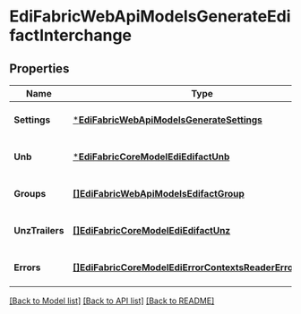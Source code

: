 # EdiFabricWebApiModelsGenerateEdifactInterchange

## Properties
Name | Type | Description | Notes
------------ | ------------- | ------------- | -------------
**Settings** | [***EdiFabricWebApiModelsGenerateSettings**](EdiFabric.Web.Api.Models.GenerateSettings.md) |  | [optional] [default to null]
**Unb** | [***EdiFabricCoreModelEdiEdifactUnb**](EdiFabric.Core.Model.Edi.Edifact.UNB.md) |  | [optional] [default to null]
**Groups** | [**[]EdiFabricWebApiModelsEdifactGroup**](EdiFabric.Web.Api.Models.EdifactGroup.md) |  | [optional] [default to null]
**UnzTrailers** | [**[]EdiFabricCoreModelEdiEdifactUnz**](EdiFabric.Core.Model.Edi.Edifact.UNZ.md) |  | [optional] [default to null]
**Errors** | [**[]EdiFabricCoreModelEdiErrorContextsReaderErrorContext**](EdiFabric.Core.Model.Edi.ErrorContexts.ReaderErrorContext.md) |  | [optional] [default to null]

[[Back to Model list]](../README.md#documentation-for-models) [[Back to API list]](../README.md#documentation-for-api-endpoints) [[Back to README]](../README.md)



